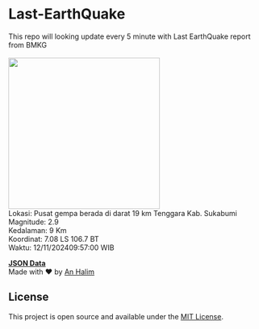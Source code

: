 # Last-EarthQuake
This repo will looking update every 5 minute with Last EarthQuake report from BMKG
<br>
<br>
<img src="https://static.bmkg.go.id/20241112095700.mmi.jpg" width="300"/>
<br>
Lokasi: Pusat gempa berada di darat 19 km Tenggara Kab. Sukabumi <br>
Magnitude: 2.9 <br>
Kedalaman: 9 Km <br>
Koordinat: 7.08 LS 106.7 BT <br>
Waktu: 12/11/202409:57:00 WIB <br>

<a href="./data/data.json">**JSON Data**</a>
<br>
Made with ❤️ by <a href="https://github.com/an-halim">An Halim</a>
## License

This project is open source and available under the [MIT License](LICENSE).
